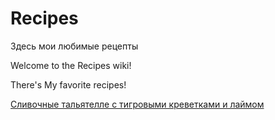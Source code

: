 # Recipes
Здесь мои любимые рецепты

Welcome to the Recipes wiki!

There's My favorite recipes!

[Сливочные тальятелле с тигровыми креветками и лаймом](https://github.com/LDK28/Recipes/wiki/Сливочные-тальятелле-с-тигровыми-креветками-и-лаймом)
